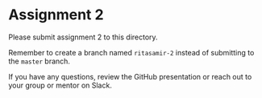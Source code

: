 # Assignment 2

Please submit assignment 2 to this directory.

Remember to create a branch named `ritasamir-2` 
instead of submitting to the `master` branch.

If you have any questions, review the GitHub presentation or reach
out to your group or mentor on Slack.
